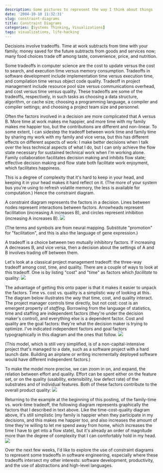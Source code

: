 ```yaml
---
description: Some pictures to represent the way I think about things
date: '2004-10-10 11:32:31'
slug: constraint-diagrams
title: Constraint Diagrams
categories: [Systems Thinking, Visualizations]
tags: visualizations, life-hacking
---
```


Decisions involve tradeoffs. Time at work subtracts from time with your family; money saved for the future subtracts from goods and services now; many food choices trade off among taste, convenience, price, and nutrition.

Some tradeoffs in computer science are the cost to update versus the cost to search, and execution time versus memory consumption. Tradeoffs in software development include implementation time versus execution time, and compilation time versus object code quality. Tradeoff in project management include resource pool size versus communications overhead, and cost versus time versus quality. These tradeoffs are some of the tradeoffs, respectively, in such tasks as choosing a data structure, algorithm, or cache size; choosing a programming language, a compiler and compiler settings; and choosing a project team size and personnel.

Often the factors involved in a decision are more complicated that A versus B. More time at work makes me happier, and more time with my family makes me happier too, but the contributions are different and non-linear. To some extent, I can sidestep the tradeoff between work time and family time by sharing my work with my family and vice versa, but this has different effects on different aspects of work: I make better decisions when I talk over the less technical aspects of what I do, but I can only achieve the flow state necessary for sustained technical work when I'm working alone. Family collaboration facilitates decision making and inhibits flow state; effective decision making and flow state both facilitate work enjoyment, which facilitates happiness.

This is a degree of complexity that it's hard to keep in your head, and keeping it in your head makes it hard reflect on it. (The more of your system bus you're using to refresh volatile memory, the less is available for computation.) Hence the constraint diagram.

A constraint diagram represents the factors in a decision. Lines between nodes represent interactions between factors. Arrowheads represent facilitation (increasing A increases B), and circles represent inhibition (increasing A increases B).
![]({{image_url}}/constraints/legend.png)

(The terms and symbols are from neural mapping. Substitute "promotion" for "facilitation", and this is also the language of gene expression.)

A tradeoff is a choice between two mutually inhibitory factors. If increasing A decreases B, and vice versa, then a decision about the settings of A and B involves trading off between them.

Let's look at a classical project management tradeoff: the three-way tradeoff among cost, time, and quality. There are a couple of ways to look at this tradeoff. One is by listing "cost" and "time" as factors which _facilitate_ to quality:
![]({{image_url}}/constraints/time-cost-quality.png)

The advantage of getting this onto paper is that it makes it easier to unpack the factors. Time vs. cost vs. quality is a simplistic way of looking at this. The diagram below illustrates the _way_ that time, cost, and quality interact. The project manager controls time directly, but not cost: cost is an emergent property of _staffing_. Borrowing from the language of statistics, time and staffing are independent factors (they're under the decision maker's control), and everything else is a dependent factor. Cost and quality are the goal factors: they're what the decision maker is trying to optimize. I've indicated independent factors and goal factors typographically in this diagram and the ones that follow.
![]({{image_url}}/constraints/time-cost-quality-unpacked.png)

(This model, which is still very simplified, is of a non-capital-intensive project that's managed to a date, such as a software project with a hard launch date. Building an airplane or writing incrementally deployed software would have different independent factors.)

To make the model more precise, we can zoom in on, and expand, the relation between effort and quality. Effort can be spent either on the feature set, or on the quality (usability, extensibility, low defect rate) of the substrates and of individual features. Both of these factors contribute to the overall product quality:
![]({{image_url}}/constraints/quality-unpacked.png)

Returning to the example at the beginning of this posting, of the family-time vs. work-time tradeoff, the following diagram represents graphically the factors that I described in text above. Like the time-cost-quality diagram above, it's still simplistic (my family is happier when they participate in my decisions, and this makes me happier too, and also increases the amount of time they're willing to let me spend away from home, which increases the time I have to get into a flow state), but it's already an order of magnitude more than the degree of complexity that I can comfortably hold in my head.
![]({{image_url}}/constraints/family-time.png)

Over the next few weeks, I'd like to explore the use of constraint diagrams to represent some tradeoffs in software engineering, especially where these tradeoffs intersect my other interests: software development, productivity, and the use of abstractions and high-level languages.
